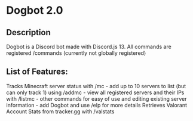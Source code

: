 # Dogbot 2.0

## Description
  Dogbot is a Discord bot made with Discord.js 13. All commands are registered /commands (currently not globally registered)
  
## List of Features:
  Tracks Minecraft server status with /mc
    - add up to 10 servers to list (but can only track 1) using /addmc
    - view all registered servers and their IPs with /listmc
    - other commands for easy of use and editing existing server information
    - add Dogbot and use /elp for more details
  Retrieves Valorant Account Stats from tracker.gg with /valstats
